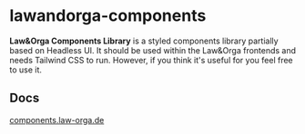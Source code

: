 # lawandorga-components

**Law&Orga Components Library** is a styled components library partially based on Headless UI. It should be used within the Law&Orga frontends and needs Tailwind CSS to run. However, if you think it's useful for you feel free to use it.

## Docs

[components.law-orga.de](https://components.law-orga.de)

